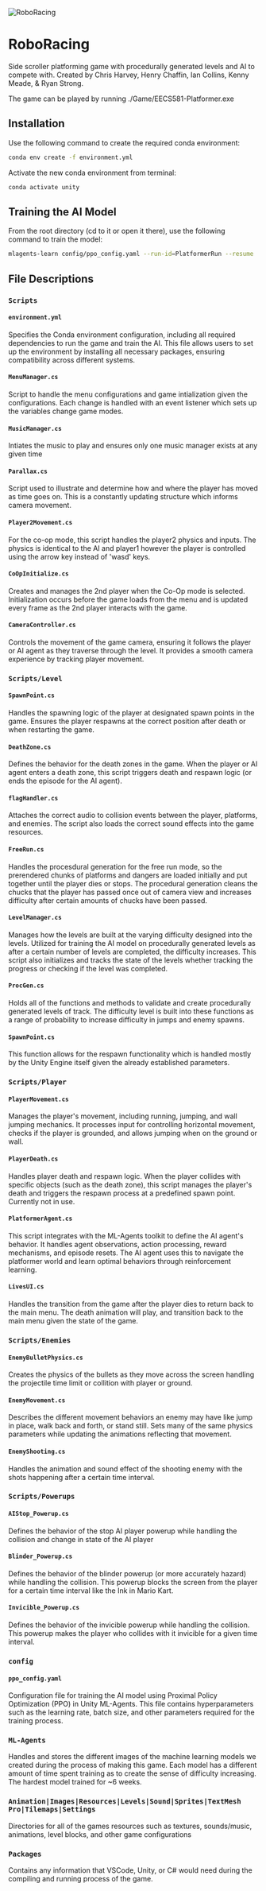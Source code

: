 
![RoboRacing](RoboRacing.png)

# RoboRacing
Side scroller platforming game with procedurally generated levels and AI to compete with. Created by Chris Harvey, Henry Chaffin, Ian Collins, Kenny Meade, & Ryan Strong.

The game can be played by running ./Game/EECS581-Platformer.exe

## Installation

Use the following command to create the required conda environment:

```bash
conda env create -f environment.yml
```

Activate the new conda environment from terminal:

```bash
conda activate unity
```

## Training the AI Model

From the root directory (cd to it or open it there), use the following command to train the model:

```bash
mlagents-learn config/ppo_config.yaml --run-id=PlatformerRun --resume
```

## File Descriptions

### `Scripts`

#### `environment.yml`
Specifies the Conda environment configuration, including all required dependencies to run the game and train the AI. This file allows users to set up the environment by installing all necessary packages, ensuring compatibility across different systems.

#### `MenuManager.cs`
Script to handle the menu configurations and game intialization given the configurations. Each change is handled with an event listener which sets up the variables change game modes.

#### `MusicManager.cs`
Intiates the music to play and ensures only one music manager exists at any given time

#### `Parallax.cs`
Script used to illustrate and determine how and where the player has moved as time goes on. This is a constantly updating structure which informs camera movement.

#### `Player2Movement.cs`
For the co-op mode, this script handles the player2 physics and inputs. The physics is identical to the AI and player1 however the player is controlled using the arrow key instead of 'wasd' keys.

#### `CoOpInitialize.cs`
Creates and manages the 2nd player when the Co-Op mode is selected. Initialization occurs before the game loads from the menu and is updated every frame as the 2nd player interacts with the game.

#### `CameraController.cs`
Controls the movement of the game camera, ensuring it follows the player or AI agent as they traverse through the level. It provides a smooth camera experience by tracking player movement.

### `Scripts/Level`

#### `SpawnPoint.cs`
Handles the spawning logic of the player at designated spawn points in the game. Ensures the player respawns at the correct position after death or when restarting the game.

#### `DeathZone.cs`
Defines the behavior for the death zones in the game. When the player or AI agent enters a death zone, this script triggers death and respawn logic (or ends the episode for the AI agent).

#### `flagHandler.cs`
Attaches the correct audio to collision events between the player, platforms, and enemies. The script also loads the correct sound effects into the game resources.

#### `FreeRun.cs`
Handles the procesdural generation for the free run mode, so the prerendered chunks of platforms and dangers are loaded initially and put together until the player dies or stops. The procedural generation cleans the chucks that the player has passed once out of camera view and increases difficulty after certain amounts of chucks have been passed.

#### `LevelManager.cs`
Manages how the levels are built at the varying difficulty designed into the levels. Utilized for training the AI model on procedurally generated levels as after a certain number of levels are completed, the difficulty increases. This script also initializes and tracks the state of the levels whether tracking the progress or checking if the level was completed. 

#### `ProcGen.cs`
Holds all of the functions and methods to validate and create procedurally generated levels of track. The difficulty level is built into these functions as a range of probability to increase difficulty in jumps and enemy spawns.

#### `SpawnPoint.cs`
This function allows for the respawn functionality which is handled mostly by the Unity Engine itself given the already established parameters.

### `Scripts/Player`

#### `PlayerMovement.cs`
Manages the player's movement, including running, jumping, and wall jumping mechanics. It processes input for controlling horizontal movement, checks if the player is grounded, and allows jumping when on the ground or wall.

#### `PlayerDeath.cs`
Handles player death and respawn logic. When the player collides with specific objects (such as the death zone), this script manages the player's death and triggers the respawn process at a predefined spawn point. Currently not in use.

#### `PlatformerAgent.cs`
This script integrates with the ML-Agents toolkit to define the AI agent's behavior. It handles agent observations, action processing, reward mechanisms, and episode resets. The AI agent uses this to navigate the platformer world and learn optimal behaviors through reinforcement learning.

#### `LivesUI.cs`
Handles the transition from the game after the player dies to return back to the main menu. The death animation will play, and transition back to the main menu given the state of the game.

### `Scripts/Enemies`

#### `EnemyBulletPhysics.cs`
Creates the physics of the bullets as they move across the screen handling the projectile time limit or collition with player or ground.

#### `EnemyMovement.cs`
Describes the different movement behaviors an enemy may have like jump in place, walk back and forth, or stand still. Sets many of the same physics parameters while updating the animations reflecting that movement.

#### `EnemyShooting.cs`
Handles the animation and sound effect of the shooting enemy with the shots happening after a certain time interval.

### `Scripts/Powerups`

#### `AIStop_Powerup.cs`
Defines the behavior of the stop AI player powerup while handling the collision and change in state of the AI player

#### `Blinder_Powerup.cs`
Defines the behavior of the blinder powerup (or more accurately hazard) while handling the collision. This powerup blocks the screen from the player for a certain time interval like the Ink in Mario Kart.

#### `Invicible_Powerup.cs`
Defines the behavior of the invicible powerup while handling the collision. This powerup makes the player who collides with it invicible for a given time interval.

### `config`

#### `ppo_config.yaml`
Configuration file for training the AI model using Proximal Policy Optimization (PPO) in Unity ML-Agents. This file contains hyperparameters such as the learning rate, batch size, and other parameters required for the training process.

### `ML-Agents`
Handles and stores the different images of the machine learning models we created during the process of making this game. Each model has a different amount of time spent training as to create the sense of difficulty increasing. The hardest model trained for ~6 weeks.

### `Animation|Images|Resources|Levels|Sound|Sprites|TextMesh Pro|Tilemaps|Settings`
Directories for all of the games resources such as textures, sounds/music, animations, level blocks, and other game configurations

### `Packages`
Contains any information that VSCode, Unity, or C# would need during the compiling and running process of the game.
